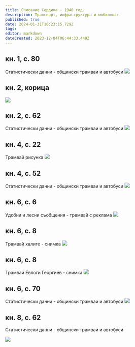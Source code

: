```yaml
---
title: Списание Сердика - 1940 год.
description: Транспорт, инфраструктура и мобилност
published: true
date: 2024-01-31T16:23:15.729Z
tags: 
editor: markdown
dateCreated: 2023-12-04T06:44:33.440Z
---
```


## кн. 1, с. 80
Статистически данни - общински трамваи и автобуси
<img src="http://46.10.181.183:1518/trinmo/literature/spisanie-serdika/1940-1.jpg">

## кн. 2, корица
<img src="http://46.10.181.183:1518/trinmo/literature/spisanie-serdika/1940-2-str1.jpg">


## кн. 2, с. 62
Статистически данни - общински трамваи и автобуси
<img src="http://46.10.181.183:1518/trinmo/literature/spisanie-serdika/1940-2-str2.jpg">




## кн. 4, с. 22
Трамвай рисунка
<img src="http://46.10.181.183:1518/trinmo/literature/spisanie-serdika/1940-4-str1.jpg">


## кн. 4, с. 52
Статистически данни - общински трамваи и автобуси
<img src="http://46.10.181.183:1518/trinmo/literature/spisanie-serdika/1940-4-str2.jpg">

## кн. 6, с. 6
Удобни и лесни съобщения - трамвай с реклама
<img src="http://46.10.181.183:1518/trinmo/literature/spisanie-serdika/1940-6-str1.jpg">

## кн. 6, с. 8
Трамвай халите - снимка
<img src="http://46.10.181.183:1518/trinmo/literature/spisanie-serdika/1940-6-str2.jpg">

## кн. 6, с. 8
Трамвай Евлоги Георгиев - снимка
<img src="http://46.10.181.183:1518/trinmo/literature/spisanie-serdika/1940-6-str3.jpg">

## кн. 6, с. 70
Статистически данни - общински трамваи и автобуси
<img src="http://46.10.181.183:1518/trinmo/literature/spisanie-serdika/1940-6-str4.jpg">

## кн. 8, с. 62
Статистически данни - общински трамваи и автобуси

<img src="http://46.10.181.183:1518/trinmo/literature/spisanie-serdika/1940-8.jpg">
